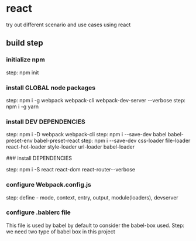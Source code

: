 # react

try out different scenario and use cases using react

## build step

### initialize npm

step: npm init

### install GLOBAL node packages

step: npm i -g webpack webpack-cli webpack-dev-server --verbose
step: npm i -g yarn

### install DEV DEPENDENCIES

step: npm i -D webpack webpack-cli
step: npm i --save-dev babel babel-preset-env babel-preset-react
step: npm i --save-dev css-loader file-loader react-hot-loader style-loader url-loader babel-loader

### install DEPENDENCIES

step: npm i -S react react-dom react-router--verbose

### configure Webpack.config.js

step: define - mode, context, entry, output, module(loaders), devserver

### configure .bablerc file

This file is used by babel by default to consider the babel-box used.
Step: we need two type of babel box in this project